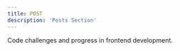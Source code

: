 ```yaml
---
title: POST
description: 'Posts Section'
---
```


Code challenges and progress in frontend development.